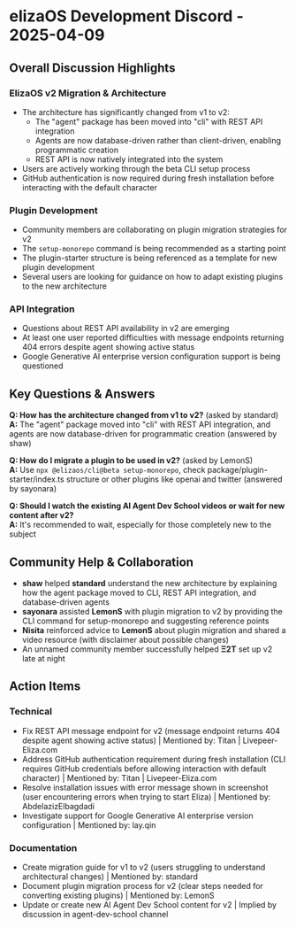 # elizaOS Development Discord - 2025-04-09

## Overall Discussion Highlights

### ElizaOS v2 Migration & Architecture
- The architecture has significantly changed from v1 to v2:
  - The "agent" package has been moved into "cli" with REST API integration
  - Agents are now database-driven rather than client-driven, enabling programmatic creation
  - REST API is now natively integrated into the system
- Users are actively working through the beta CLI setup process
- GitHub authentication is now required during fresh installation before interacting with the default character

### Plugin Development
- Community members are collaborating on plugin migration strategies for v2
- The `setup-monorepo` command is being recommended as a starting point
- The plugin-starter structure is being referenced as a template for new plugin development
- Several users are looking for guidance on how to adapt existing plugins to the new architecture

### API Integration
- Questions about REST API availability in v2 are emerging
- At least one user reported difficulties with message endpoints returning 404 errors despite agent showing active status
- Google Generative AI enterprise version configuration support is being questioned

## Key Questions & Answers

**Q: How has the architecture changed from v1 to v2?** (asked by standard)  
**A:** The "agent" package moved into "cli" with REST API integration, and agents are now database-driven for programmatic creation (answered by shaw)

**Q: How do I migrate a plugin to be used in v2?** (asked by LemonS)  
**A:** Use `npx @elizaos/cli@beta setup-monorepo`, check package/plugin-starter/index.ts structure or other plugins like openai and twitter (answered by sayonara)

**Q: Should I watch the existing AI Agent Dev School videos or wait for new content after v2?**  
**A:** It's recommended to wait, especially for those completely new to the subject

## Community Help & Collaboration

- **shaw** helped **standard** understand the new architecture by explaining how the agent package moved to CLI, REST API integration, and database-driven agents
- **sayonara** assisted **LemonS** with plugin migration to v2 by providing the CLI command for setup-monorepo and suggesting reference points
- **Nisita** reinforced advice to **LemonS** about plugin migration and shared a video resource (with disclaimer about possible changes)
- An unnamed community member successfully helped **Ξ2T** set up v2 late at night

## Action Items

### Technical
- Fix REST API message endpoint for v2 (message endpoint returns 404 despite agent showing active status) | Mentioned by: Titan | Livepeer-Eliza.com
- Address GitHub authentication requirement during fresh installation (CLI requires GitHub credentials before allowing interaction with default character) | Mentioned by: Titan | Livepeer-Eliza.com
- Resolve installation issues with error message shown in screenshot (user encountering errors when trying to start Eliza) | Mentioned by: AbdelazizElbagdadi
- Investigate support for Google Generative AI enterprise version configuration | Mentioned by: lay.qin

### Documentation
- Create migration guide for v1 to v2 (users struggling to understand architectural changes) | Mentioned by: standard
- Document plugin migration process for v2 (clear steps needed for converting existing plugins) | Mentioned by: LemonS
- Update or create new AI Agent Dev School content for v2 | Implied by discussion in agent-dev-school channel